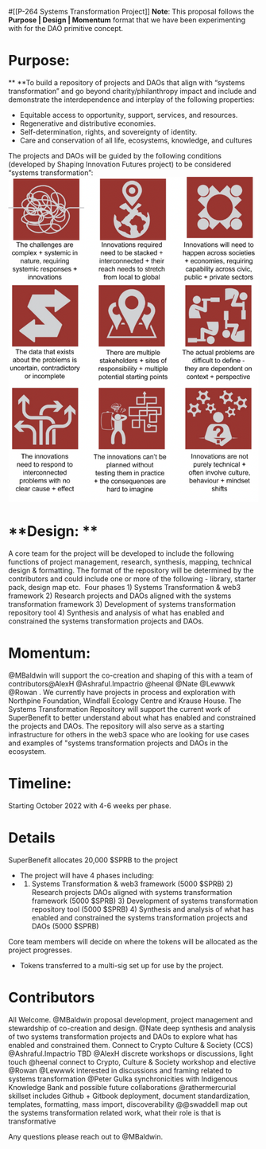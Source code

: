 #[[P-264 Systems Transformation Project]] 
**Note**: This proposal follows the **Purpose | Design | Momentum** format that we have been experimenting with for the DAO primitive concept. 
# Purpose: 
**
**To build a repository of projects and DAOs that align with “systems transformation” and go beyond charity/philanthropy impact and include and demonstrate the interdependence and interplay of the following properties:
- Equitable access to opportunity, support, services, and resources.
- Regenerative and distributive economies.
- Self-determination, rights, and sovereignty of identity.
- Care and conservation of all life, ecosystems, knowledge, and cultures

The projects and DAOs will be guided by the following conditions (developed by Shaping Innovation Futures project) to be considered “systems transformation”:
![image.png](notes/archive/clarity/Resources/ca90ff63-906f-4c97-9b83-b1f1f4e05ce6.png)
# **Design: **
A core team for the project will be developed to include the following functions of project management, research, synthesis, mapping, technical design & formatting. The format of the repository will be determined by the contributors and could include one or more of the following - library, starter pack, design map etc. 
Four phases 1) Systems Transformation & web3 framework 2) Research projects and DAOs aligned with the systems transformation framework 3) Development of systems transformation repository tool 4) Synthesis and analysis of what has enabled and constrained the systems transformation projects and DAOs.
# Momentum:
@MBaldwin will support the co-creation and shaping of this with a team of contributors@AlexH @Ashraful.Impactrio @heenal @Nate  @Lewwwk @Rowan . We currently have projects in process and exploration with Northpine Foundation, Windfall Ecology Centre and Krause House. The Systems Transformation Repository will support the current work of SuperBenefit to better understand about what has enabled and constrained the projects and DAOs. The repository will also serve as a starting infrastructure for others in the web3 space who are looking for use cases and examples of "systems transformation projects and DAOs in the ecosystem.
# Timeline:
Starting October 2022 with 4-6 weeks per phase. 
# Details
SuperBenefit allocates 20,000 $SPRB to the project
- The project will have 4 phases including:
- 1) Systems Transformation & web3 framework (5000 $SPRB) 2) Research projects DAOs aligned with systems transformation framework (5000 $SPRB) 3) Development of systems transformation repository tool (5000 $SPRB) 4) Synthesis and analysis of what has enabled and constrained the systems transformation projects and DAOs (5000 $SPRB)

Core team members will decide on where the tokens will be allocated as the project progresses.
- Tokens transferred to a multi-sig set up for use by the project. 

# Contributors
All Welcome.
@MBaldwin proposal development, project management and stewardship of co-creation and design.
@Nate deep synthesis and analysis of two systems transformation projects and DAOs to explore what has enabled and constrained them. Connect to Crypto Culture & Society (CCS)
@Ashraful.Impactrio TBD
@AlexH discrete workshops or discussions, light touch
@heenal connect to Crypto, Culture & Society workshop and elective
@Rowan  @Lewwwk interested in discussions and framing related to systems transformation 
@Peter Gulka synchronicities with Indigenous Knowledge Bank and possible future collaborations
@rathermercurial skillset includes Github + Gitbook deployment, document standardization, templates, formatting, mass import, discoverability
@@swaddell map out the systems transformation related work, what their role is that is transformative 

Any questions please reach out to @MBaldwin.